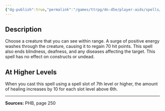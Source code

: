 ```yaml
---
{"dg-publish":true,"permalink":"/games/ttrpg/dn-d5e/player-aids/spells/level-6/heal/","tags":["TTRPG/DND/5e","verbal","somatic","Spell"],"noteIcon":""}
---
```



## Description
Choose a creature that you can see within range.
A surge of positive energy washes through the creature, causing it to regain 70 hit points.
This spell also ends blindness, deafness, and any diseases affecting the target.
This spell has no effect on constructs or undead.

## At Higher Levels
When you cast this spell using a spell slot of 7th level or higher, the amount of healing increases by 10 for each slot level above 6th.

---

**Sources:** PHB, page 250
